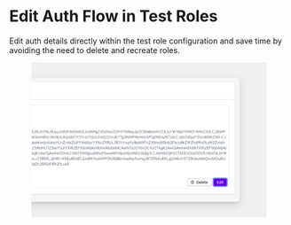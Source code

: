 # Edit Auth Flow in Test Roles

Edit auth details directly within the test role configuration and save time by avoiding the need to delete and recreate roles.

<figure><img src="../../.gitbook/assets/image (4) (1).png" alt=""><figcaption></figcaption></figure>
